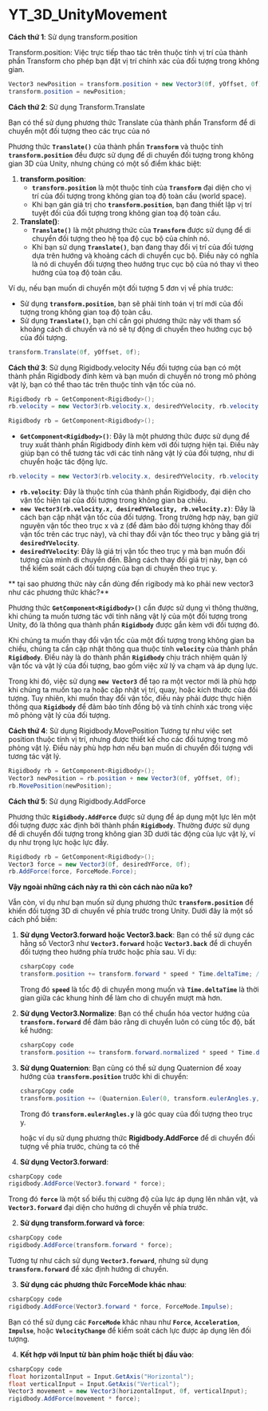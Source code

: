 # YT_3D_UnityMovement
**Cách thứ 1**: Sử dụng transform.position

Transform.position: Việc trực tiếp thao tác trên thuộc tính vị trí của thành phần Transform cho phép bạn đặt vị trí chính xác của đối tượng trong không gian.

```csharp
Vector3 newPosition = transform.position + new Vector3(0f, yOffset, 0f);
transform.position = newPosition;
```
**Cách thứ 2**: Sử dụng Transform.Translate

Bạn có thể sử dụng phương thức Translate của thành phần Transform để di chuyển một đối tượng theo các trục của nó 

Phương thức **`Translate()`** của thành phần **`Transform`** và thuộc tính **`transform.position`** đều được sử dụng để di chuyển đối tượng trong không gian 3D của Unity, nhưng chúng có một số điểm khác biệt:

1. **transform.position**:
    - **`transform.position`** là một thuộc tính của **`Transform`** đại diện cho vị trí của đối tượng trong không gian toạ độ toàn cầu (world space).
    - Khi bạn gán giá trị cho **`transform.position`**, bạn đang thiết lập vị trí tuyệt đối của đối tượng trong không gian toạ độ toàn cầu.
2. **Translate()**:
    - **`Translate()`** là một phương thức của **`Transform`** được sử dụng để di chuyển đối tượng theo hệ tọa độ cục bộ của chính nó.
    - Khi bạn sử dụng **`Translate()`**, bạn đang thay đổi vị trí của đối tượng dựa trên hướng và khoảng cách di chuyển cục bộ. Điều này có nghĩa là nó di chuyển đối tượng theo hướng trục cục bộ của nó thay vì theo hướng của toạ độ toàn cầu.

Ví dụ, nếu bạn muốn di chuyển một đối tượng 5 đơn vị về phía trước:

- Sử dụng **`transform.position`**, bạn sẽ phải tính toán vị trí mới của đối tượng trong không gian toạ độ toàn cầu.
- Sử dụng **`Translate()`**, bạn chỉ cần gọi phương thức này với tham số khoảng cách di chuyển và nó sẽ tự động di chuyển theo hướng cục bộ của đối tượng.

```csharp
transform.Translate(0f, yOffset, 0f);
```

**Cách thứ 3**: Sử dụng Rigidbody.velocity 
Nếu đối tượng của bạn có một thành phần Rigidbody đính kèm và bạn muốn di chuyển nó trong mô phỏng vật lý, bạn có thể thao tác trên thuộc tính vận tốc của nó.

```csharp
Rigidbody rb = GetComponent<Rigidbody>();
rb.velocity = new Vector3(rb.velocity.x, desiredYVelocity, rb.velocity.z);
```

```csharp
Rigidbody rb = GetComponent<Rigidbody>();
```

- **`GetComponent<Rigidbody>()`**: Đây là một phương thức được sử dụng để truy xuất thành phần Rigidbody đính kèm với đối tượng hiện tại. Điều này giúp bạn có thể tương tác với các tính năng vật lý của đối tượng, như di chuyển hoặc tác động lực.

```csharp
rb.velocity = new Vector3(rb.velocity.x, desiredYVelocity, rb.velocity.z);
```

- **`rb.velocity`**: Đây là thuộc tính của thành phần Rigidbody, đại diện cho vận tốc hiện tại của đối tượng trong không gian ba chiều.
- **`new Vector3(rb.velocity.x, desiredYVelocity, rb.velocity.z)`**: Đây là cách bạn cập nhật vận tốc của đối tượng. Trong trường hợp này, bạn giữ nguyên vận tốc theo trục x và z (để đảm bảo đối tượng không thay đổi vận tốc trên các trục này), và chỉ thay đổi vận tốc theo trục y bằng giá trị **`desiredYVelocity`**.
- **`desiredYVelocity`**: Đây là giá trị vận tốc theo trục y mà bạn muốn đối tượng của mình di chuyển đến. Bằng cách thay đổi giá trị này, bạn có thể kiểm soát cách đối tượng của bạn di chuyển theo trục y.
  
** tại sao phương thức này cần dùng đến rigibody mà ko phải new vector3 như các phương thức khác?**

Phương thức **`GetComponent<Rigidbody>()`** cần được sử dụng vì thông thường, khi chúng ta muốn tương tác với tính năng vật lý của một đối tượng trong Unity, đó là thông qua thành phần **`Rigidbody`** được gắn kèm với đối tượng đó.

Khi chúng ta muốn thay đổi vận tốc của một đối tượng trong không gian ba chiều, chúng ta cần cập nhật thông qua thuộc tính **`velocity`** của thành phần **`Rigidbody`**. Điều này là do thành phần **`Rigidbody`** chịu trách nhiệm quản lý vận tốc và vật lý của đối tượng, bao gồm việc xử lý va chạm và áp dụng lực.

Trong khi đó, việc sử dụng **`new Vector3`** để tạo ra một vector mới là phù hợp khi chúng ta muốn tạo ra hoặc cập nhật vị trí, quay, hoặc kích thước của đối tượng. Tuy nhiên, khi muốn thay đổi vận tốc, điều này phải được thực hiện thông qua **`Rigidbody`** để đảm bảo tính đồng bộ và tính chính xác trong việc mô phỏng vật lý của đối tượng.

**Cách thứ 4**: Sử dụng Rigidbody.MovePosition
Tương tự như việc set position thuộc tính vị trí, nhưng được thiết kế cho các đối tượng trong mô phỏng vật lý. Điều này phù hợp hơn nếu bạn muốn di chuyển đối tượng với tương tác vật lý.
```csharp
Rigidbody rb = GetComponent<Rigidbody>();
Vector3 newPosition = rb.position + new Vector3(0f, yOffset, 0f);
rb.MovePosition(newPosition);
```

**Cách thứ 5**: Sử dụng Rigidbody.AddForce

Phương thức **`Rigidbody.AddForce`** được sử dụng để áp dụng một lực lên một đối tượng được xác định bởi thành phần **`Rigidbody`**. Thường được sử dụng để di chuyển đối tượng trong không gian 3D dưới tác động của lực vật lý, ví dụ như trọng lực hoặc lực đẩy.
```csharp
Rigidbody rb = GetComponent<Rigidbody>();
Vector3 force = new Vector3(0f, desiredYForce, 0f);
rb.AddForce(force, ForceMode.Force);
```

**Vậy ngoài những cách này ra thì còn cách nào nữa ko?**

Vẫn còn, ví dụ như bạn muốn  sử dụng phương thức **`transform.position`** để khiến đối tượng 3D di chuyển về phía trước trong Unity. Dưới đây là một số cách phổ biến:

1. **Sử dụng Vector3.forward hoặc Vector3.back**:
Bạn có thể sử dụng các hằng số Vector3 như **`Vector3.forward`** hoặc **`Vector3.back`** để di chuyển đối tượng theo hướng phía trước hoặc phía sau. Ví dụ:
    
    ```csharp
    csharpCopy code
    transform.position += transform.forward * speed * Time.deltaTime; // Di chuyển về phía trước
    ```
    
    Trong đó **`speed`** là tốc độ di chuyển mong muốn và **`Time.deltaTime`** là thời gian giữa các khung hình để làm cho di chuyển mượt mà hơn.
    
2. **Sử dụng Vector3.Normalize**:
Bạn có thể chuẩn hóa vector hướng của **`transform.forward`** để đảm bảo rằng di chuyển luôn có cùng tốc độ, bất kể hướng:
    
    ```csharp
    csharpCopy code
    transform.position += transform.forward.normalized * speed * Time.deltaTime;
    ```
    
3. **Sử dụng Quaternion**:
Bạn cũng có thể sử dụng Quaternion để xoay hướng của **`transform.position`** trước khi di chuyển:
    
    ```csharp
    csharpCopy code
    transform.position += (Quaternion.Euler(0, transform.eulerAngles.y, 0) * Vector3.forward) * speed * Time.deltaTime;
    ```
    
    Trong đó **`transform.eulerAngles.y`** là góc quay của đối tượng theo trục y.

   hoặc ví dụ sử dụng phương thức **Rigidbody.AddForce** để di chuyển đối tượng về phía trước, chúng ta có thể

1. **Sử dụng Vector3.forward**:

```csharp
csharpCopy code
rigidbody.AddForce(Vector3.forward * force);
```

Trong đó **`force`** là một số biểu thị cường độ của lực áp dụng lên nhân vật, và **`Vector3.forward`** đại diện cho hướng di chuyển về phía trước.

2. **Sử dụng transform.forward và force**:

```csharp
csharpCopy code
rigidbody.AddForce(transform.forward * force);
```

Tương tự như cách sử dụng **`Vector3.forward`**, nhưng sử dụng **`transform.forward`** để xác định hướng di chuyển.

3. **Sử dụng các phương thức ForceMode khác nhau**:

```csharp
csharpCopy code
rigidbody.AddForce(Vector3.forward * force, ForceMode.Impulse);
```

Bạn có thể sử dụng các **`ForceMode`** khác nhau như **`Force`**, **`Acceleration`**, **`Impulse`**, hoặc **`VelocityChange`** để kiểm soát cách lực được áp dụng lên đối tượng.

4. **Kết hợp với Input từ bàn phím hoặc thiết bị đầu vào**:

```csharp
csharpCopy code
float horizontalInput = Input.GetAxis("Horizontal");
float verticalInput = Input.GetAxis("Vertical");
Vector3 movement = new Vector3(horizontalInput, 0f, verticalInput);
rigidbody.AddForce(movement * force);
```


